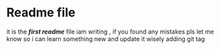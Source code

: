 # Readme file
it is the ***first readme*** file iam writing , if you found any mistakes pls let me know so i can learn something new and update it wisely
adding git tag